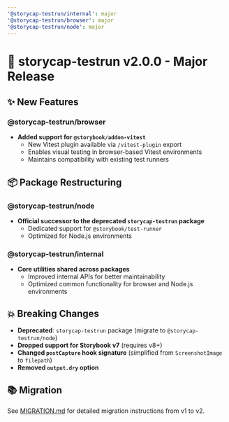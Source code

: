 ```yaml
---
'@storycap-testrun/internal': major
'@storycap-testrun/browser': major
'@storycap-testrun/node': major
---
```


# 🚀 storycap-testrun v2.0.0 - Major Release

## ✨ New Features

### @storycap-testrun/browser

- **Added support for `@storybook/addon-vitest`**
  - New Vitest plugin available via `/vitest-plugin` export
  - Enables visual testing in browser-based Vitest environments
  - Maintains compatibility with existing test runners

## 📦 Package Restructuring

### @storycap-testrun/node

- **Official successor to the deprecated `storycap-testrun` package**
  - Dedicated support for `@storybook/test-runner`
  - Optimized for Node.js environments

### @storycap-testrun/internal

- **Core utilities shared across packages**
  - Improved internal APIs for better maintainability
  - Optimized common functionality for browser and Node.js environments

## 💥 Breaking Changes

- **Deprecated**: `storycap-testrun` package (migrate to `@storycap-testrun/node`)
- **Dropped support for Storybook v7** (requires v8+)
- **Changed `postCapture` hook signature** (simplified from `ScreenshotImage` to `filepath`)
- **Removed `output.dry` option**

## 📚 Migration

See [MIGRATION.md](https://github.com/reg-viz/storycap-testrun/blob/main/MIGRATION.md) for detailed migration instructions from v1 to v2.
